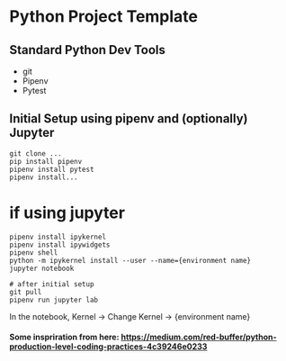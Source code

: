 # Python Project Template

## Standard Python Dev Tools
* git
* Pipenv
* Pytest

## Initial Setup using pipenv and (optionally) Jupyter
```shell
git clone ...
pip install pipenv
pipenv install pytest
pipenv install...
```

# if using jupyter
```shell
pipenv install ipykernel 
pipenv install ipywidgets 
pipenv shell
python -m ipykernel install --user --name={environment name}
jupyter notebook

# after initial setup
git pull
pipenv run jupyter lab
```

In the notebook, Kernel -> Change Kernel -> {environment name}

#### Some inspriration from here: https://medium.com/red-buffer/python-production-level-coding-practices-4c39246e0233